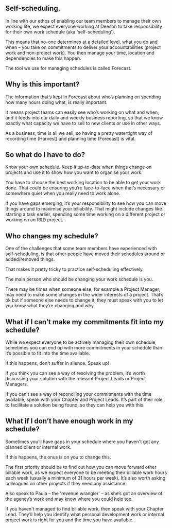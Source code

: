 ## Self-scheduling.

In line with our ethos of enabling our team members to manage their own working life, we expect everyone working at Deeson to take responsibility for their own work schedule (aka 'self-scheduling').

This means that no-one determines at a detailed level, what you do and when – you take on commitments to deliver your accountabilities (project work and non-project work). You then manage your time, location and dependencies to make this happen.

The tool we use for managing schedules is called Forecast. 

## Why is this important?

The information that’s kept in Forecast about who’s planning on spending how many hours doing what, is really important. 

It means project teams can easily see who’s working on what and when, and it feeds into our daily and weekly business reporting, so that we know exactly what capacity we have to sell to new clients or use in other ways.

As a business, time is all we sell, so having a pretty watertight way of recording time (Harvest) and planning time (Forecast) is vital.

## So what do I have to do?

Know your own schedule. Keep it up-to-date when things change on projects and use it to show how you want to organise your work. 

You have to choose the best working location to be able to get your work done. That could be ensuring you’re face-to-face when that’s necessary or somewhere quiet when you really need to work alone.

If you have gaps emerging, it’s your responsibility to see how you can move things around to maximise your billability. That might include changes like starting a task earlier, spending some time working on a different project or working on an R&D project.

## Who changes my schedule?

One of the challenges that some team members have experienced with self-scheduling, is that other people have moved their schedules around or added/removed things. 

That makes it pretty tricky to practice self-scheduling effectively.

The main person who should be changing your work schedule is you. 

There may be times when someone else, for example a Project Manager, may need to make some changes in the wider interests of a project. That’s ok but if someone else needs to change it, they must speak with you to let you know what they’re changing and why.

## What if I can’t make my commitments fit into my schedule?

While we expect everyone to be actively managing their own schedule, sometimes you can end up with more commitments in your schedule than it’s possible to fit into the time available.

If this happens, don’t suffer in silence. Speak up!

If you think you can see a way of resolving the problem, it’s worth discussing your solution with the relevant Project Leads or Project Managers.

If you can’t see a way of reconciling your commitments with the time available, speak with your Chapter and Project Leads. It’s part of their role to facilitate a solution being found, so they can help you with this.

## What if I don’t have enough work in my schedule?

Sometimes you’ll have gaps in your schedule where you haven't got any planned client or internal work.

If this happens, the onus is on you to change this.

The first priority should be to find out how you can move forward other billable work, as we expect everyone to be meeting their billable work hours each week (usually a minimum of 31 hours per week). It’s also worth asking colleagues on other projects if they need any assistance.

Also speak to Paula – the 'revenue wrangler' – as she’s got an overview of the agency’s work and may know where you could help too.

If you haven't managed to find billable work, then speak with your Chapter Lead. They’ll help you identify what personal development work or internal project work is right for you and the time you have available. 
